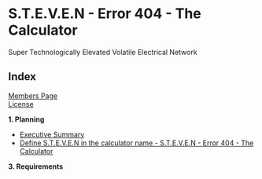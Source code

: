 # S.T.E.V.E.N - Error 404 - The Calculator
Super Technologically Elevated Volatile Electrical Network

## Index

[Members Page](https://github.com/solarZoey/CYBR_404_Project1_Team4/blob/main/Week_1/Members_Page.md)<br>
[License](https://github.com/solarZoey/CYBR_404_Project1_Team4/blob/main/README.md)

**1. Planning**

   - [Executive Summary](https://github.com/solarZoey/CYBR_404_Project1_Team4/blob/main/Documentation/ExecutiveSummary.md)
   - [Define S.T.E.V.E.N in the calculator name - S.T.E.V.E.N - Error 404 - The Calculator](https://github.com/solarZoey/CYBR_404_Project1_Team4/issues/14)


**3. Requirements**
